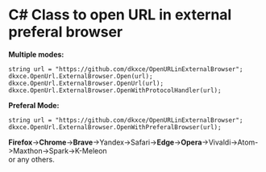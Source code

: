 # C# Class to open URL in external preferal browser #

**Multiple modes:**
```
string url = "https://github.com/dkxce/OpenURLinExternalBrowser";
dkxce.OpenUrl.ExternalBrowser.Open(url);
dkxce.OpenUrl.ExternalBrowser.OpenUrl(url);
dkxce.OpenUrl.ExternalBrowser.OpenWithProtocolHandler(url); 
```

**Preferal Mode:**
```
string url = "https://github.com/dkxce/OpenURLinExternalBrowser";
dkxce.OpenUrl.ExternalBrowser.OpenWithPreferalBrowser(url);
```
**Firefox**->**Chrome**->**Brave**->Yandex->Safari->**Edge**->**Opera**->Vivaldi->Atom->Maxthon->Spark->K-Meleon    
or any others.
